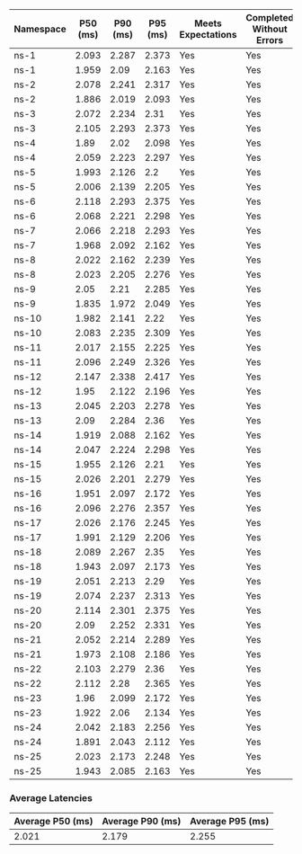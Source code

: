| Namespace | P50 (ms) | P90 (ms) | P95 (ms) | Meets Expectations | Completed Without Errors |
|-----------|----------|----------|----------|--------------------|--------------------------|
| ns-1 | 2.093 | 2.287 | 2.373 | Yes | Yes |
| ns-1 | 1.959 | 2.09 | 2.163 | Yes | Yes |
| ns-2 | 2.078 | 2.241 | 2.317 | Yes | Yes |
| ns-2 | 1.886 | 2.019 | 2.093 | Yes | Yes |
| ns-3 | 2.072 | 2.234 | 2.31 | Yes | Yes |
| ns-3 | 2.105 | 2.293 | 2.373 | Yes | Yes |
| ns-4 | 1.89 | 2.02 | 2.098 | Yes | Yes |
| ns-4 | 2.059 | 2.223 | 2.297 | Yes | Yes |
| ns-5 | 1.993 | 2.126 | 2.2 | Yes | Yes |
| ns-5 | 2.006 | 2.139 | 2.205 | Yes | Yes |
| ns-6 | 2.118 | 2.293 | 2.375 | Yes | Yes |
| ns-6 | 2.068 | 2.221 | 2.298 | Yes | Yes |
| ns-7 | 2.066 | 2.218 | 2.293 | Yes | Yes |
| ns-7 | 1.968 | 2.092 | 2.162 | Yes | Yes |
| ns-8 | 2.022 | 2.162 | 2.239 | Yes | Yes |
| ns-8 | 2.023 | 2.205 | 2.276 | Yes | Yes |
| ns-9 | 2.05 | 2.21 | 2.285 | Yes | Yes |
| ns-9 | 1.835 | 1.972 | 2.049 | Yes | Yes |
| ns-10 | 1.982 | 2.141 | 2.22 | Yes | Yes |
| ns-10 | 2.083 | 2.235 | 2.309 | Yes | Yes |
| ns-11 | 2.017 | 2.155 | 2.225 | Yes | Yes |
| ns-11 | 2.096 | 2.249 | 2.326 | Yes | Yes |
| ns-12 | 2.147 | 2.338 | 2.417 | Yes | Yes |
| ns-12 | 1.95 | 2.122 | 2.196 | Yes | Yes |
| ns-13 | 2.045 | 2.203 | 2.278 | Yes | Yes |
| ns-13 | 2.09 | 2.284 | 2.36 | Yes | Yes |
| ns-14 | 1.919 | 2.088 | 2.162 | Yes | Yes |
| ns-14 | 2.047 | 2.224 | 2.298 | Yes | Yes |
| ns-15 | 1.955 | 2.126 | 2.21 | Yes | Yes |
| ns-15 | 2.026 | 2.201 | 2.279 | Yes | Yes |
| ns-16 | 1.951 | 2.097 | 2.172 | Yes | Yes |
| ns-16 | 2.096 | 2.276 | 2.357 | Yes | Yes |
| ns-17 | 2.026 | 2.176 | 2.245 | Yes | Yes |
| ns-17 | 1.991 | 2.129 | 2.206 | Yes | Yes |
| ns-18 | 2.089 | 2.267 | 2.35 | Yes | Yes |
| ns-18 | 1.943 | 2.097 | 2.173 | Yes | Yes |
| ns-19 | 2.051 | 2.213 | 2.29 | Yes | Yes |
| ns-19 | 2.074 | 2.237 | 2.313 | Yes | Yes |
| ns-20 | 2.114 | 2.301 | 2.375 | Yes | Yes |
| ns-20 | 2.09 | 2.252 | 2.331 | Yes | Yes |
| ns-21 | 2.052 | 2.214 | 2.289 | Yes | Yes |
| ns-21 | 1.973 | 2.108 | 2.186 | Yes | Yes |
| ns-22 | 2.103 | 2.279 | 2.36 | Yes | Yes |
| ns-22 | 2.112 | 2.28 | 2.365 | Yes | Yes |
| ns-23 | 1.96 | 2.099 | 2.172 | Yes | Yes |
| ns-23 | 1.922 | 2.06 | 2.134 | Yes | Yes |
| ns-24 | 2.042 | 2.183 | 2.256 | Yes | Yes |
| ns-24 | 1.891 | 2.043 | 2.112 | Yes | Yes |
| ns-25 | 2.023 | 2.173 | 2.248 | Yes | Yes |
| ns-25 | 1.943 | 2.085 | 2.163 | Yes | Yes |

### Average Latencies
| Average P50 (ms) | Average P90 (ms) | Average P95 (ms) |
|------------------|------------------|------------------|
| 2.021 | 2.179 | 2.255 |
